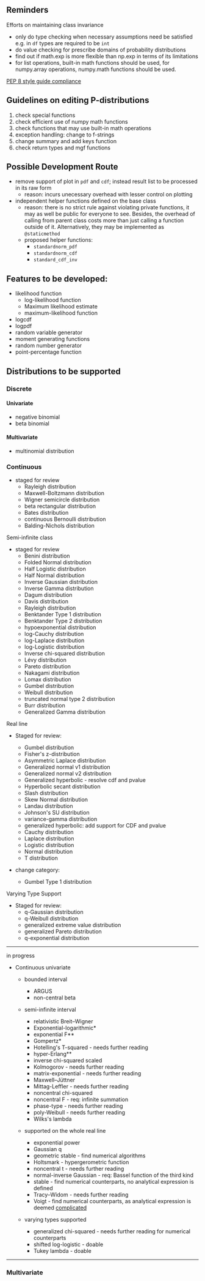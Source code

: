 ## Reminders

Efforts on maintaining class invariance
- only do type checking when necessary assumptions need be satisfied e.g. in `df` types are required to be `int`
- do value checking for prescribe domains of probability distributions
- find out if math.exp is more flexible than np.exp in terms of its limitations
- for list operations, built-in math functions should be used, for numpy.array operations, numpy.math functions should be used.


[PEP 8 style guide compliance](https://www.python.org/dev/peps/pep-0008/)

## Guidelines on editing P-distributions
1. check special functions
2. check efficient use of numpy math functions
3. check functions that may use built-in math operations
4. exception handling: change to f-strings
5. change summary and add keys function
6. check return types and mgf functions

## Possible Development Route
- remove support of plot in `pdf` and `cdf`; instead result list to be processed in its raw form
    - reason: incurs unecessary overhead with lesser control on plotting
- independent helper functions defined on the base class
    - reason: there is no strict rule against violating private functions, it may as well be public for everyone to see. Besides, the overhead of calling from parent class costs more than just calling a function outside of it. Alternatively, they may be implemented as `@staticmethod`
    - proposed helper functions:
        - `standardnorm_pdf`
        - `standardnorm_cdf`
        - `standard_cdf_inv`


## Features to be developed:
- likelihood function
    - log-likelihood function
    - Maximum likelihood estimate
    - maximum-likelihood function
- logcdf
- logpdf
- random variable generator 
- moment generating functions 
- random number generator
- point-percentage function 


## Distributions to be supported
### Discrete
#### Univariate
- negative binomial
- beta binomial

#### Multivariate 
- multinomial distribution

### Continuous
- staged for review
    - Rayleigh distribution
    - Maxwell-Boltzmann distribution
    - Wigner semicircle distribution
    - beta rectangular distribution
    - Bates distribution
    - continuous Bernoulli distribution
    - Balding-Nichols distribution

Semi-infinite class
- staged for review
    - Benini distribution
    - Folded Normal distribution
    - Half Logistic distribution
    - Half Normal distribution
    - Inverse Gaussian distribution
    - Inverse Gamma distribution
    - Dagum distribution
    - Davis distribution
    - Rayleigh distribution
    - Benktander Type 1 distribution
    - Benktander Type 2 distribution
    - hypoexponential distribution
    - log-Cauchy distribution
    - log-Laplace distribution
    - log-Logistic distribution
    - Inverse chi-squared distribution
    - Lévy distribution
    - Pareto distribution
    - Nakagami distribution
    <!-- - Rice -->
    - Lomax distribution
    - Gumbel distribution
    - Weibull distribution
    - truncated normal type 2 distribution 
    - Burr distribution 
    - Generalized Gamma distribution

Real line
- Staged for review:
    - Gumbel  distribution
    - Fisher's z-distribution
    - Asymmetric Laplace distribution
    - Generalized normal v1 distribution
    - Generalized normal v2 distribution
    - Generalized hyperbolic - resolve cdf and pvalue
    - Hyperbolic secant distribution
    - Slash distribution
    - Skew Normal distribution
    - Landau distribution
    - Johnson's SU distribution
    - variance-gamma distribution
    - generalized hyperbolic: add support for CDF and pvalue
    - Cauchy distribution
    - Laplace distribution
    - Logistic distribution
    - Normal distribution
    - T distribution
    
- change category:
    - Gumbel Type 1 distribution

Varying Type Support
- Staged for review:
    - q-Gaussian distribution
    - q-Weibull distribution
    - generalized extreme value distribution
    - generalized Pareto distribution
    - q-exponential distribution

----
in progress
- Continuous univariate 
    - bounded interval
        - ARGUS
        - non-central beta

    - semi-infinite interval
        - relativistic Breit–Wigner 
        - Exponential-logarithmic*
        - exponential F**
        - Gompertz*
        - Hotelling's T-squared - needs further reading
        - hyper-Erlang**
        - inverse chi-squared scaled 
        - Kolmogorov - needs further reading
        - matrix-exponential - needs further reading
        - Maxwell–Jüttner
        - Mittag-Leffler - needs further reading
        - noncentral chi-squared
        - noncentral F - req: infinite summation
        - phase-type - needs further reading
        - poly-Weibull - needs further reading
        - Wilks's lambda

    - supported on the whole real line 
        - exponential power
        - Gaussian q
        - geometric stable - find numerical algorithms
        - Holtsmark - hypergerometric function
        - noncentral t - needs further reading
        - normal-inverse Gaussian - req: Bassel function of the third kind
        - stable - find numerical counterparts, no analytical expression is defined
        - Tracy–Widom - needs further reading
        - Voigt -  find numerical counterparts, as analytical expression is deemed [complicated](https://en.wikipedia.org/wiki/Voigt_profile)
        
    - varying types supported
        - generalized chi-squared  - needs further reading for numerical counterparts
        - shifted log-logistic - doable
        - Tukey lambda - doable

----
### Multivariate


